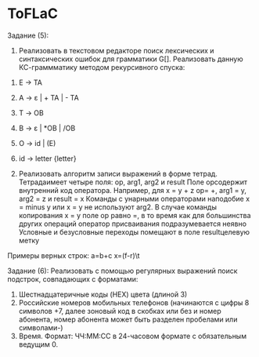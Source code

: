 # ToFLaC
Задание (5):

1) Реализовать в текстовом редакторе поиск лексических и синтаксических ошибок для грамматики G[<E>]. Реализовать данную КС-граммматику методом рекурсивного спуска:

1. E → TA 

2. A → ε | + TA | - TA 

3. T → ОВ 

4. В → ε | *ОВ | /ОВ 

5. О → id | (E) 

6. id → letter {letter}

2) Реализовать алгоритм записи выражений в форме тетрад.
Тетрадаимеет четыре поля: op, arg1, arg2 и result
Поле opсодержит внутренний код оператора. 
Например, для х = у + z
 ор= +, arg1 = y, arg2 = z и result = x
Команды с унарными операторами наподобие 
х = minus у или х = у не используют arg2. В случае 
команды копирования х = у поле ор равно =, в то время 
как для большинства других операций оператор 
присваивания подразумевается неявно 
Условные и безусловные переходы помещают в поле 
resultцелевую метку

Примеры верных строк:
a=b+c
x=(f-r)\t

Задание (6):
Реализовать с помощью регулярных выражений поиск подстрок, совпадающих с форматами:
1) Шестнадцатеричные коды (HEX) цвета (длиной 3)
2) Российские номеров мобильных телефонов (начинаются с цифры 8 символов +7, далее зоновый код в скобках или без и номер абонента, номер абонента может быть разделен пробелами или символами-)
3) Время. Формат: ЧЧ:ММ:СС в 24-часовом формате с обязательным ведущим 0.

